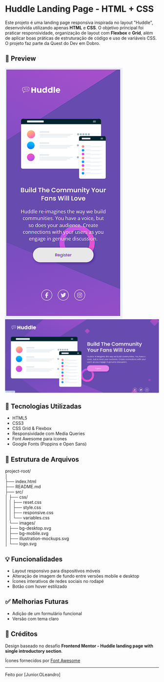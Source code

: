 # Huddle Landing Page - HTML + CSS

Este projeto é uma landing page responsiva inspirada no layout "Huddle", desenvolvida utilizando apenas **HTML** e **CSS**. O objetivo principal foi praticar responsividade, organização de layout com **Flexbox** e **Grid**, além de aplicar boas práticas de estruturação de código e uso de variáveis CSS. O projeto faz parte da Quest do Dev em Dobro.

## 📸 Preview

![Mobile Preview](./design/meu-resultado-mobile.png) 
![Mobile Preview](./design/meu-resultado-desktop.png) 

## 🚀 Tecnologias Utilizadas

- HTML5
- CSS3
- CSS Grid & Flexbox
- Responsividade com Media Queries
- Font Awesome para ícones
- Google Fonts (Poppins e Open Sans)

## 📁 Estrutura de Arquivos

project-root/ <br>
│<br>
├── index.html<br>
├── README.md<br>
├── src/<br>
│ ├── css/<br>
│ │ ├── reset.css<br>
│ │ ├── style.css<br>
│ │ ├── responsive.css<br>
│ │ └── variables.css<br>
│ └── images/<br>
│ ├── bg-desktop.svg<br>
│ ├── bg-mobile.svg<br>
│ ├── illustration-mockups.svg<br>
│ └── logo.svg


## 💡 Funcionalidades

- Layout responsivo para dispositivos móveis
- Alteração de imagem de fundo entre versões mobile e desktop
- Ícones interativos de redes sociais no rodapé
- Botão com hover estilizado

## ✅ Melhorias Futuras

- Adição de um formulário funcional
- Versão com tema claro

## 🔗 Créditos

Design baseado no desafio **Frontend Mentor - Huddle landing page with single introductory section**.

Ícones fornecidos por [Font Awesome](https://fontawesome.com/)

---

Feito por [Junior.OLeandro]